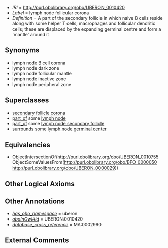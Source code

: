  * *IRI* = http://purl.obolibrary.org/obo/UBERON_0010420
 * *Label* = lymph node follicular corona
 * *Definition* = A part of the secondary follicle in which naive B cells reside along with some helper T cells, macrophages and follicular dendritic cells; these are displaced by the expanding germinal centre and form a 'mantle' around it

## Synonyms

 * lymph node B cell corona
 * lymph node dark zone
 * lymph node follicular mantle
 * lymph node inactive zone
 * lymph node peripheral zone

## Superclasses

 * [secondary follicle corona](../../UBERON/55/UBERON_0010755.md)
 * [part_of](../../BFO/50/BFO_0000050.md) some [lymph node](../../UBERON/29/UBERON_0000029.md)
 * [part_of](../../BFO/50/BFO_0000050.md) some [lymph node secondary follicle](../../UBERON/53/UBERON_0010753.md)
 * [surrounds](../../RO/21/RO_0002221.md) some [lymph node germinal center](../../UBERON/39/UBERON_0009039.md)

## Equivalencies

 * ObjectIntersectionOf(<http://purl.obolibrary.org/obo/UBERON_0010755> ObjectSomeValuesFrom(<http://purl.obolibrary.org/obo/BFO_0000050> <http://purl.obolibrary.org/obo/UBERON_0000029>))

## Other Logical Axioms


## Other Annotations

 * *[has_obo_namespace](../../ce/oboInOwl#hasOBONamespace.md)* = uberon
 * *[oboInOwl#id](../../id/oboInOwl#id.md)* = UBERON:0010420
 * *[database_cross_reference](../../ef/oboInOwl#hasDbXref.md)* = MA:0002990

## External Comments


